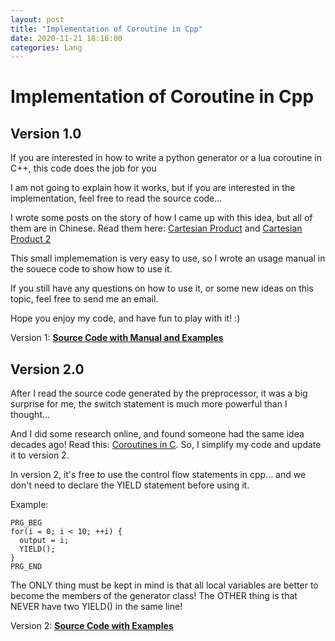 ```yaml
---
layout: post
title: "Implementation of Coroutine in Cpp"
date: 2020-11-21 18:18:00
categories: Lang
---
```


# Implementation of Coroutine in Cpp

## Version 1.0

If you are interested in how to write a python generator or a lua coroutine in C++, this code does the job for you

I am not going to explain how it works, but if you are interested in the implementation, feel free to read the source code...

I wrote some posts on the story of how I came up with this idea, but all of them are in Chinese. Read them here: [Cartesian Product](https://freopen.com/lang/2020/08/11/Cartesian-Product.html) and [Cartesian Product 2](https://freopen.com/lang/2020/11/19/Cartesian-Product-2.html)

This small implememation is very easy to use, so I wrote an usage manual in the souece code to show how to use it. 

If you still have any questions on how to use it, or some new ideas on this topic, feel free to send me an email.

Hope you enjoy my code, and have fun to play with it! :)

Version 1:
[**Source Code with Manual and Examples**](https://github.com/FiveEyes/FiveEyes.github.io/blob/master/assets/code/cpp/macro_yield.cpp)

## Version 2.0

After I read the source code generated by the preprocessor, it was a big surprise for me, the switch statement is much more powerful than I thought...

And I did some research online, and found someone had the same idea decades ago! Read this: [Coroutines in C](https://www.chiark.greenend.org.uk/~sgtatham/coroutines.html). So, I simplify my code and update it to version 2.

In version 2, it's free to use the control flow statements in cpp... and we don't need to declare the YIELD statement before using it.

Example:
```
PRG_BEG
for(i = 0; i < 10; ++i) {
  output = i;
  YIELD();
}
PRG_END
```

The ONLY thing must be kept in mind is that all local variables are better to become the members of the generator class!
The OTHER thing is that NEVER have two YIELD() in the same line!

Version 2:
[**Source Code with Examples**](https://github.com/FiveEyes/FiveEyes.github.io/blob/master/assets/code/cpp/macro_v2.cpp)
